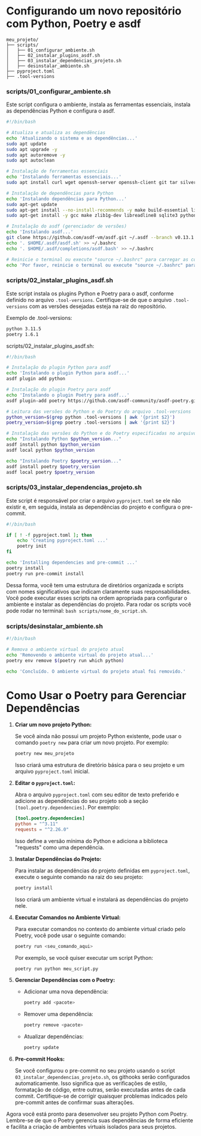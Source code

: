# Configurando um novo repositório com Python, Poetry e asdf

```
meu_projeto/
├── scripts/
│   ├── 01_configurar_ambiente.sh
│   ├── 02_instalar_plugins_asdf.sh
│   ├── 03_instalar_dependencias_projeto.sh
│   ├── desinstalar_ambiente.sh
├── pyproject.toml
├── .tool-versions
```

### scripts/01_configurar_ambiente.sh
Este script configura o ambiente, instala as ferramentas essenciais, instala as dependências Python e configura o asdf. 

```bash
#!/bin/bash

# Atualiza e atualiza as dependências
echo 'Atualizando o sistema e as dependências...'
sudo apt update
sudo apt upgrade -y
sudo apt autoremove -y
sudo apt autoclean

# Instalação de ferramentas essenciais
echo 'Instalando ferramentas essenciais...'
sudo apt install curl wget openssh-server openssh-client git tar silversearcher-ag unzip -y

# Instalação de dependências para Python
echo 'Instalando dependências para Python...'
sudo apt-get update
sudo apt-get install --no-install-recommends -y make build-essential libssl-dev zlib1g-dev libbz2-dev libreadline-dev libsqlite3-dev wget curl llvm libncurses5-dev xz-utils tk-dev libxml2-dev libxmlsec1-dev libffi-dev liblzma-dev
sudo apt-get install -y gcc make zlib1g-dev libreadline8 sqlite3 python-tk python3-tk tk-dev

# Instalação do asdf (gerenciador de versões)
echo 'Instalando asdf...'
git clone https://github.com/asdf-vm/asdf.git ~/.asdf --branch v0.13.1
echo '. $HOME/.asdf/asdf.sh' >> ~/.bashrc
echo '. $HOME/.asdf/completions/asdf.bash' >> ~/.bashrc

# Reinicie o terminal ou execute "source ~/.bashrc" para carregar as configurações
echo 'Por favor, reinicie o terminal ou execute "source ~/.bashrc" para carregar as configurações.'
```

### scripts/02_instalar_plugins_asdf.sh
Este script instala os plugins Python e Poetry para o asdf, conforme definido no arquivo `.tool-versions`. Certifique-se de que o arquivo `.tool-versions` com as versões desejadas esteja na raiz do repositório.

Exemplo de .tool-versions:
``` bash
python 3.11.5
poetry 1.6.1
```

scripts/02_instalar_plugins_asdf.sh:
```bash
#!/bin/bash

# Instalação do plugin Python para asdf
echo 'Instalando o plugin Python para asdf...'
asdf plugin add python

# Instalação do plugin Poetry para asdf
echo 'Instalando o plugin Poetry para asdf...'
asdf plugin-add poetry https://github.com/asdf-community/asdf-poetry.git

# Leitura das versões do Python e do Poetry do arquivo .tool-versions
python_version=$(grep python .tool-versions | awk '{print $2}')
poetry_version=$(grep poetry .tool-versions | awk '{print $2}')

# Instalação das versões do Python e do Poetry especificadas no arquivo .tool-versions
echo "Instalando Python $python_version..."
asdf install python $python_version
asdf local python $python_version

echo "Instalando Poetry $poetry_version..."
asdf install poetry $poetry_version
asdf local poetry $poetry_version
```

### scripts/03_instalar_dependencias_projeto.sh
Este script é responsável por criar o arquivo `pyproject.toml` se ele não existir e, em seguida, instala as dependências do projeto e configura o pre-commit.

```bash
#!/bin/bash

if [ ! -f pyproject.toml ]; then
    echo 'Creating pyproject.toml ...'
    poetry init
fi

echo 'Installing dependencies and pre-commit ...'
poetry install
poetry run pre-commit install
```

Dessa forma, você tem uma estrutura de diretórios organizada e scripts com nomes significativos que indicam claramente suas responsabilidades. Você pode executar esses scripts na ordem apropriada para configurar o ambiente e instalar as dependências do projeto. Para rodar os scripts você pode rodar no terminal: `bash scripts/nome_do_script.sh`.

### scripts/desinstalar_ambiente.sh
``` bash
#!/bin/bash

# Remova o ambiente virtual do projeto atual
echo 'Removendo o ambiente virtual do projeto atual...'
poetry env remove $(poetry run which python)

echo 'Concluído. O ambiente virtual do projeto atual foi removido.'
```

# Como Usar o Poetry para Gerenciar Dependências

1. **Criar um novo projeto Python:**

   Se você ainda não possui um projeto Python existente, pode usar o comando `poetry new` para criar um novo projeto. Por exemplo:

   ```bash
   poetry new meu_projeto
   ```

   Isso criará uma estrutura de diretório básica para o seu projeto e um arquivo `pyproject.toml` inicial.

2. **Editar o `pyproject.toml`:**

   Abra o arquivo `pyproject.toml` com seu editor de texto preferido e adicione as dependências do seu projeto sob a seção `[tool.poetry.dependencies]`. Por exemplo:

   ```toml
   [tool.poetry.dependencies]
   python = "^3.11"
   requests = "^2.26.0"
   ```

   Isso define a versão mínima do Python e adiciona a biblioteca "requests" como uma dependência.

3. **Instalar Dependências do Projeto:**

   Para instalar as dependências do projeto definidas em `pyproject.toml`, execute o seguinte comando na raiz do seu projeto:

   ```bash
   poetry install
   ```

   Isso criará um ambiente virtual e instalará as dependências do projeto nele.

4. **Executar Comandos no Ambiente Virtual:**

   Para executar comandos no contexto do ambiente virtual criado pelo Poetry, você pode usar o seguinte comando:

   ```bash
   poetry run <seu_comando_aqui>
   ```

   Por exemplo, se você quiser executar um script Python:

   ```bash
   poetry run python meu_script.py
   ```

5. **Gerenciar Dependências com o Poetry:**

   - Adicionar uma nova dependência:

     ```bash
     poetry add <pacote>
     ```

   - Remover uma dependência:

     ```bash
     poetry remove <pacote>
     ```

   - Atualizar dependências:

     ```bash
     poetry update
     ```

6. **Pre-commit Hooks:**

   Se você configurou o pre-commit no seu projeto usando o script `03_instalar_dependencias_projeto.sh`, os githooks serão configurados automaticamente. Isso significa que as verificações de estilo, formatação de código, entre outras, serão executadas antes de cada commit. Certifique-se de corrigir quaisquer problemas indicados pelo pre-commit antes de confirmar suas alterações.

Agora você está pronto para desenvolver seu projeto Python com Poetry. Lembre-se de que o Poetry gerencia suas dependências de forma eficiente e facilita a criação de ambientes virtuais isolados para seus projetos.
